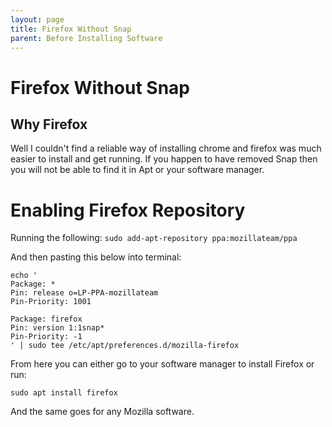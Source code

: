```yaml
---
layout: page
title: Firefox Without Snap
parent: Before Installing Software
---
```

# Firefox Without Snap
## Why Firefox
Well I couldn't find a reliable way of installing chrome and firefox was much easier to install and get running. If you happen to have removed Snap then you will not be able to find it in Apt or your software manager.

# Enabling Firefox Repository
Running the following:
```sudo add-apt-repository ppa:mozillateam/ppa```

And then pasting this below into terminal:

```
echo '
Package: *
Pin: release o=LP-PPA-mozillateam
Pin-Priority: 1001

Package: firefox
Pin: version 1:1snap*
Pin-Priority: -1
' | sudo tee /etc/apt/preferences.d/mozilla-firefox
```

From here you can either go to your software manager to install Firefox or run:

```
sudo apt install firefox
```

And the same goes for any Mozilla software.